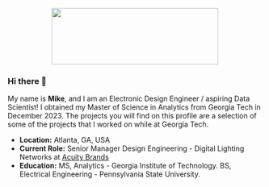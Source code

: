 <p align="center">
  <img width="330" height="112" src="https://github.com/mikecrist/mikecrist/assets/31662579/93c70632-1b25-4992-8d9c-84087cec1543">
</p>

### Hi there 👋
My name is **Mike**, and I am an Electronic Design Engineer / aspiring Data Scientist!  I obtained my Master of Science in Analytics from Georgia Tech in December 2023.  The projects you will find on this profile are a selection of some of the projects that I worked on while at Georgia Tech.

- **Location:** Atlanta, GA, USA
- **Current Role:** Senior Manager Design Engineering - Digital Lighting Networks at [Acuity Brands](https://www.acuitybrands.com/)
- **Education:** MS, Analytics - Georgia Institute of Technology.  BS, Electrical Engineering - Pennsylvania State University.


<!--
**mikecrist/mikecrist** is a ✨ _special_ ✨ repository because its `README.md` (this file) appears on your GitHub profile.

Here are some ideas to get you started:

- 🔭 I’m currently working on ...
- 🌱 I’m currently learning ...
- 👯 I’m looking to collaborate on ...
- 🤔 I’m looking for help with ...
- 💬 Ask me about ...
- 📫 How to reach me: ...
- 😄 Pronouns: ...
- ⚡ Fun fact: ...
-->
